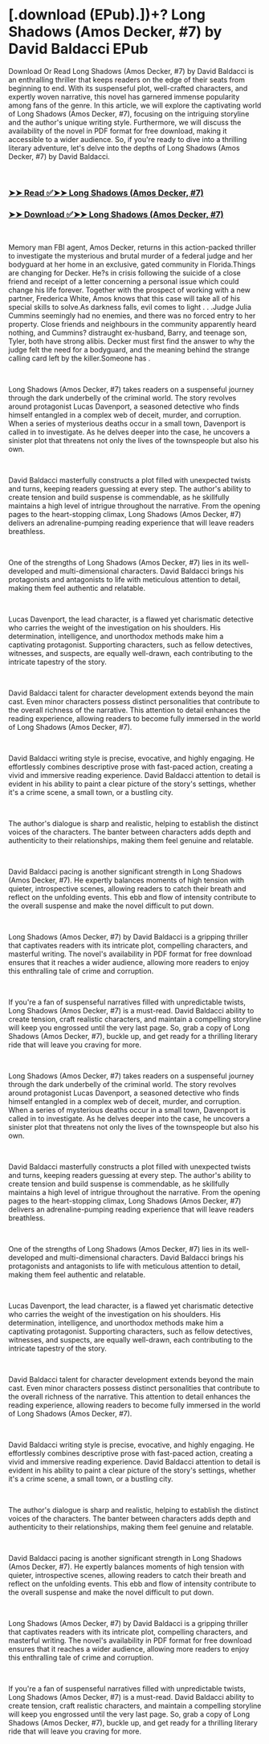 # [.download (EPub).])+? Long Shadows (Amos Decker, #7) by David Baldacci EPub

<p>Download Or Read Long Shadows (Amos Decker, #7) by David Baldacci is an enthralling thriller that keeps readers on the edge of their seats from beginning to end. With its suspenseful plot, well-crafted characters, and expertly woven narrative, this novel has garnered immense popularity among fans of the genre. In this article, we will explore the captivating world of Long Shadows (Amos Decker, #7), focusing on the intriguing storyline and the author's unique writing style. Furthermore, we will discuss the availability of the novel in PDF format for free download, making it accessible to a wider audience. So, if you're ready to dive into a thrilling literary adventure, let's delve into the depths of Long Shadows (Amos Decker, #7) by David Baldacci.</p>
<p>&nbsp;</p>

### [➤➤ Read ✅➤➤ Long Shadows (Amos Decker, #7)](https://realpdfbooksdrive.blogspot.com/id/60395678)

### [➤➤ Download ✅➤➤ Long Shadows (Amos Decker, #7)](https://realpdfbooksdrive.blogspot.com/id/60395678)

<p>&nbsp;</p>
<p>Memory man FBI agent, Amos Decker, returns in this action-packed thriller to investigate the mysterious and brutal murder of a federal judge and her bodyguard at her home in an exclusive, gated community in Florida.Things are changing for Decker. He?s in crisis following the suicide of a close friend and receipt of a letter concerning a personal issue which could change his life forever. Together with the prospect of working with a new partner, Frederica White, Amos knows that this case will take all of his special skills to solve.As darkness falls, evil comes to light . . .Judge Julia Cummins seemingly had no enemies, and there was no forced entry to her property. Close friends and neighbours in the community apparently heard nothing, and Cummins? distraught ex-husband, Barry, and teenage son, Tyler, both have strong alibis. Decker must first find the answer to why the judge felt the need for a bodyguard, and the meaning behind the strange calling card left by the killer.Someone has .</p>
<p>&nbsp;</p>
<p>Long Shadows (Amos Decker, #7) takes readers on a suspenseful journey through the dark underbelly of the criminal world. The story revolves around protagonist Lucas Davenport, a seasoned detective who finds himself entangled in a complex web of deceit, murder, and corruption. When a series of mysterious deaths occur in a small town, Davenport is called in to investigate. As he delves deeper into the case, he uncovers a sinister plot that threatens not only the lives of the townspeople but also his own.</p>
<p>&nbsp;</p>
<p>David Baldacci masterfully constructs a plot filled with unexpected twists and turns, keeping readers guessing at every step. The author's ability to create tension and build suspense is commendable, as he skillfully maintains a high level of intrigue throughout the narrative. From the opening pages to the heart-stopping climax, Long Shadows (Amos Decker, #7) delivers an adrenaline-pumping reading experience that will leave readers breathless.</p>
<p>&nbsp;</p>
<p>One of the strengths of Long Shadows (Amos Decker, #7) lies in its well-developed and multi-dimensional characters. David Baldacci brings his protagonists and antagonists to life with meticulous attention to detail, making them feel authentic and relatable.</p>
<p>&nbsp;</p>
<p>Lucas Davenport, the lead character, is a flawed yet charismatic detective who carries the weight of the investigation on his shoulders. His determination, intelligence, and unorthodox methods make him a captivating protagonist. Supporting characters, such as fellow detectives, witnesses, and suspects, are equally well-drawn, each contributing to the intricate tapestry of the story.</p>
<p>&nbsp;</p>
<p>David Baldacci talent for character development extends beyond the main cast. Even minor characters possess distinct personalities that contribute to the overall richness of the narrative. This attention to detail enhances the reading experience, allowing readers to become fully immersed in the world of Long Shadows (Amos Decker, #7).</p>
<p>&nbsp;</p>
<p>David Baldacci writing style is precise, evocative, and highly engaging. He effortlessly combines descriptive prose with fast-paced action, creating a vivid and immersive reading experience. David Baldacci attention to detail is evident in his ability to paint a clear picture of the story's settings, whether it's a crime scene, a small town, or a bustling city.</p>
<p>&nbsp;</p>
<p>The author's dialogue is sharp and realistic, helping to establish the distinct voices of the characters. The banter between characters adds depth and authenticity to their relationships, making them feel genuine and relatable.</p>
<p>&nbsp;</p>
<p>David Baldacci pacing is another significant strength in Long Shadows (Amos Decker, #7). He expertly balances moments of high tension with quieter, introspective scenes, allowing readers to catch their breath and reflect on the unfolding events. This ebb and flow of intensity contribute to the overall suspense and make the novel difficult to put down.</p>
<p>&nbsp;</p>
<p>Long Shadows (Amos Decker, #7) by David Baldacci is a gripping thriller that captivates readers with its intricate plot, compelling characters, and masterful writing. The novel's availability in PDF format for free download ensures that it reaches a wider audience, allowing more readers to enjoy this enthralling tale of crime and corruption.</p>
<p>&nbsp;</p>
<p>If you're a fan of suspenseful narratives filled with unpredictable twists, Long Shadows (Amos Decker, #7) is a must-read. David Baldacci ability to create tension, craft realistic characters, and maintain a compelling storyline will keep you engrossed until the very last page. So, grab a copy of Long Shadows (Amos Decker, #7), buckle up, and get ready for a thrilling literary ride that will leave you craving for more.</p>
<p>&nbsp;</p>
<p>Long Shadows (Amos Decker, #7) takes readers on a suspenseful journey through the dark underbelly of the criminal world. The story revolves around protagonist Lucas Davenport, a seasoned detective who finds himself entangled in a complex web of deceit, murder, and corruption. When a series of mysterious deaths occur in a small town, Davenport is called in to investigate. As he delves deeper into the case, he uncovers a sinister plot that threatens not only the lives of the townspeople but also his own.</p>
<p>&nbsp;</p>
<p>David Baldacci masterfully constructs a plot filled with unexpected twists and turns, keeping readers guessing at every step. The author's ability to create tension and build suspense is commendable, as he skillfully maintains a high level of intrigue throughout the narrative. From the opening pages to the heart-stopping climax, Long Shadows (Amos Decker, #7) delivers an adrenaline-pumping reading experience that will leave readers breathless.</p>
<p>&nbsp;</p>
<p>One of the strengths of Long Shadows (Amos Decker, #7) lies in its well-developed and multi-dimensional characters. David Baldacci brings his protagonists and antagonists to life with meticulous attention to detail, making them feel authentic and relatable.</p>
<p>&nbsp;</p>
<p>Lucas Davenport, the lead character, is a flawed yet charismatic detective who carries the weight of the investigation on his shoulders. His determination, intelligence, and unorthodox methods make him a captivating protagonist. Supporting characters, such as fellow detectives, witnesses, and suspects, are equally well-drawn, each contributing to the intricate tapestry of the story.</p>
<p>&nbsp;</p>
<p>David Baldacci talent for character development extends beyond the main cast. Even minor characters possess distinct personalities that contribute to the overall richness of the narrative. This attention to detail enhances the reading experience, allowing readers to become fully immersed in the world of Long Shadows (Amos Decker, #7).</p>
<p>&nbsp;</p>
<p>David Baldacci writing style is precise, evocative, and highly engaging. He effortlessly combines descriptive prose with fast-paced action, creating a vivid and immersive reading experience. David Baldacci attention to detail is evident in his ability to paint a clear picture of the story's settings, whether it's a crime scene, a small town, or a bustling city.</p>
<p>&nbsp;</p>
<p>The author's dialogue is sharp and realistic, helping to establish the distinct voices of the characters. The banter between characters adds depth and authenticity to their relationships, making them feel genuine and relatable.</p>
<p>&nbsp;</p>
<p>David Baldacci pacing is another significant strength in Long Shadows (Amos Decker, #7). He expertly balances moments of high tension with quieter, introspective scenes, allowing readers to catch their breath and reflect on the unfolding events. This ebb and flow of intensity contribute to the overall suspense and make the novel difficult to put down.</p>
<p>&nbsp;</p>
<p>Long Shadows (Amos Decker, #7) by David Baldacci is a gripping thriller that captivates readers with its intricate plot, compelling characters, and masterful writing. The novel's availability in PDF format for free download ensures that it reaches a wider audience, allowing more readers to enjoy this enthralling tale of crime and corruption.</p>
<p>&nbsp;</p>
<p>If you're a fan of suspenseful narratives filled with unpredictable twists, Long Shadows (Amos Decker, #7) is a must-read. David Baldacci ability to create tension, craft realistic characters, and maintain a compelling storyline will keep you engrossed until the very last page. So, grab a copy of Long Shadows (Amos Decker, #7), buckle up, and get ready for a thrilling literary ride that will leave you craving for more.</p>
<p>&nbsp;</p>
